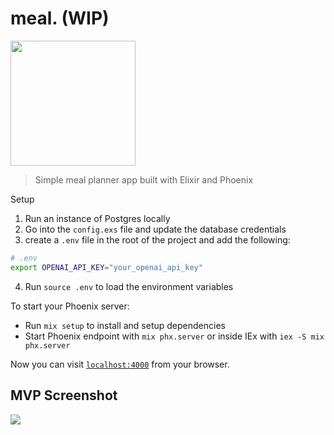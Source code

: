 # meal. (WIP)
<img src="https://github.com/ryanvu/feed_me/assets/13227428/27eb4dee-b533-4744-925f-aa1ec7c9cf0e" height="200"/>

> Simple meal planner app built with Elixir and Phoenix

Setup
1. Run an instance of Postgres locally
2. Go into the `config.exs` file and update the database credentials
3. create a `.env` file in the root of the project and add the following:
```sh
# .env
export OPENAI_API_KEY="your_openai_api_key"
```
4. Run `source .env` to load the environment variables

To start your Phoenix server:

  * Run `mix setup` to install and setup dependencies
  * Start Phoenix endpoint with `mix phx.server` or inside IEx with `iex -S mix phx.server`

Now you can visit [`localhost:4000`](http://localhost:4000) from your browser.

## MVP Screenshot
<img src="https://github.com/ryanvu/feed_me/assets/13227428/475989a9-5492-45e6-b35a-b12461289a7b" />
